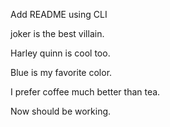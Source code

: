 Add README using CLI

joker is the best villain.

Harley quinn is cool too.

Blue is my favorite color.

I prefer coffee much better than tea.

Now should be working.


